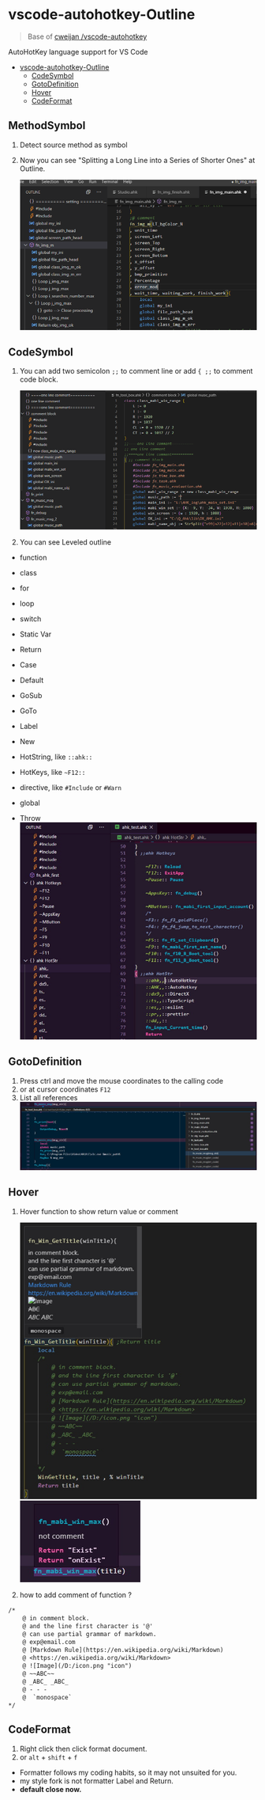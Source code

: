 # vscode-autohotkey-Outline

> Base of [cweijan /vscode-autohotkey](https://github.com/cweijan/vscode-autohotkey)

AutoHotKey language support for VS Code

-   [vscode-autohotkey-Outline](#vscode-autohotkey-outline)
    -   [CodeSymbol](#codesymbol)
    -   [GotoDefinition](#gotodefinition)
    -   [Hover](#hover)
    -   [CodeFormat](#codeformat)

## MethodSymbol

1. Detect source method as symbol
2. Now you can see "Splitting a Long Line into a Series of Shorter Ones" at Outline.

    ![methodSymbol2](image/methodSymbol2.png)

## CodeSymbol

1. You can add two semicolon `;;` to comment line
   or add `{ ;;` to comment code block.

    ![codeSymbol](image/codeSymbol.png)

2. You can see Leveled outline

-   function
-   class
-   for
-   loop
-   switch

-   Static Var
-   Return
-   Case
-   Default
-   GoSub
-   GoTo
-   Label
-   New
-   HotString, like `::ahk::`
-   HotKeys, like `~F12::`
-   directive, like `#Include` or `#Warn`
-   global
-   Throw
    ![codeSymbol3](image/codeSymbol3.jpg)

## GotoDefinition

1. Press ctrl and move the mouse coordinates to the calling code
2. or at cursor coordinates `F12`
3. List all references
   ![ListAllReferences](image/ListAllReferences.jpg)

## Hover

1. Hover function to show return value or comment

    ![hover1](image/hover1.jpg)
    ![hover2](image/hover2.jpg)

2. how to add comment of function ?

```
/*
    @ in comment block.
    @ and the line first character is '@'
    @ can use partial grammar of markdown.
    @ exp@email.com
    @ [Markdown Rule](https://en.wikipedia.org/wiki/Markdown)
    @ <https://en.wikipedia.org/wiki/Markdown>
    @ ![Image](/D:/icon.png "icon")
    @ ~~ABC~~
    @ _ABC_ _ABC_
    @ - - -
    @  `monospace`
*/
```

## CodeFormat

1. Right click then click format document.
2. or `alt` + `shift` + `f`

-   Formatter follows my coding habits, so it may not unsuited for you.
-   my style fork is not formatter Label and Return.
-   **default close now.**
